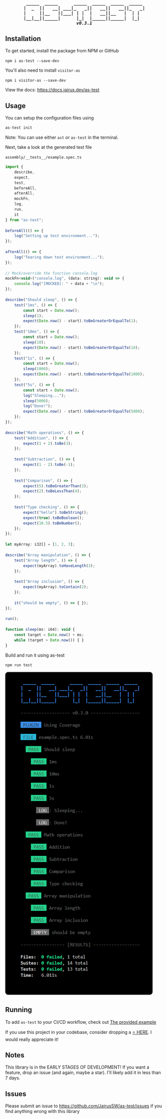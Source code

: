 <h5 align="center">
<pre> _____  _____      _____  _____  _____  _____ 
|  _  ||   __| ___|_   _||   __||   __||_   _|
|     ||__   ||___| | |  |   __||__   |  | |  
|__|__||_____|      |_|  |_____||_____|  |_|  
v0.3.1
</pre>
</h5>

## Installation

To get started, install the package from NPM or GitHub

`npm i as-test --save-dev`

You'll also need to install `visitor-as`

`npm i visitor-as --save-dev`

View the docs: https://docs.jairus.dev/as-test

## Usage

You can setup the configuration files using

```bash
as-test init
```

Note: You can use either `ast` or `as-test` in the terminal.

Next, take a look at the generated test file

`assembly/__tests__/example.spec.ts`

```js
import {
    describe,
    expect,
    test,
    beforeAll,
    afterAll,
    mockFn,
    log,
    run,
    it
} from "as-test";

beforeAll(() => {
    log("Setting up test environment...");
});

afterAll(() => {
    log("Tearing down test environment...");
});

// Mock/override the function console.log
mockFn<void>("console.log", (data: string): void => {
    console.log("[MOCKED]: " + data + "\n");
});

describe("Should sleep", () => {
    test("1ms", () => {
        const start = Date.now();
        sleep(1);
        expect(Date.now() - start).toBeGreaterOrEqualTo(1);
    });
    test("10ms", () => {
        const start = Date.now();
        sleep(10);
        expect(Date.now() - start).toBeGreaterOrEqualTo(10);
    });
    test("1s", () => {
        const start = Date.now();
        sleep(1000);
        expect(Date.now() - start).toBeGreaterOrEqualTo(1000);
    });
    test("5s", () => {
        const start = Date.now();
        log("Sleeping...");
        sleep(5000);
        log("Done!");
        expect(Date.now() - start).toBeGreaterOrEqualTo(5000);
    });
});

describe("Math operations", () => {
    test("Addition", () => {
        expect(1 + 2).toBe(3);
    });

    test("Subtraction", () => {
        expect(1 - 2).toBe(-1);
    });

    test("Comparison", () => {
        expect(5).toBeGreaterThan(3);
        expect(2).toBeLessThan(4);
    });

    test("Type checking", () => {
        expect("hello").toBeString();
        expect(true).toBeBoolean();
        expect(10.5).toBeNumber();
    });
});

let myArray: i32[] = [1, 2, 3];

describe("Array manipulation", () => {
    test("Array length", () => {
        expect(myArray).toHaveLength(3);
    });

    test("Array inclusion", () => {
        expect(myArray).toContain(2);
    });

    it("should be empty", () => { });
});

run();

function sleep(ms: i64): void {
    const target = Date.now() + ms;
    while (target > Date.now()) { }
}
```

Build and run it using as-test

```bash
npm run test
```

<img src="https://raw.githubusercontent.com/JairusSW/as-test/main/assets/img/screenshot.png">

<h6>

## Running

To add `as-test` to your CI/CD workflow, check out [The provided example](https://github.com/JairusSW/as-test/blob/main/.github/workflows/nodejs.yml)

If you use this project in your codebase, consider dropping a [⭐ HERE](https://github.com/JairusSW/as-test). I would really appreciate it!

## Notes

This library is in the EARLY STAGES OF DEVELOPMENT!
If you want a feature, drop an issue (and again, maybe a star). I'll likely add it in less than 7 days.

## Issues

Please submit an issue to https://github.com/JairusSW/as-test/issues if you find anything wrong with this library
